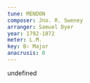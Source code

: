 ```yaml
---
tune: MENDON
composer: Jno. R. Sweney
arranger: Samuel Dyer
year: 1792-1872
meter: L.M.
key: B♭ Major
anacrusis: 0
---
```

undefined